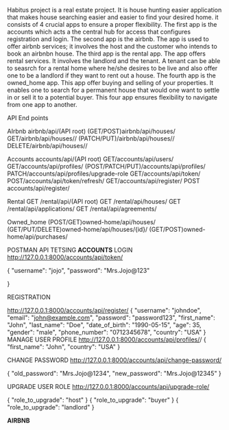Habitus project is a real estate project. It is house hunting easier application that makes house searching easier and easier to find your desired home.
it consists of 4 crucial apps to ensure a proper flexibility. The first app is the accounts which acts a the central hub for access that configures registration and login. The second app is the airbnb. The app is used to offer airbnb services; it involves the host and the customer who intends to book an airbnbn house. The third app is the rental app. The app offers rental services. It involves the landlord and the tenant. A tenant can be able to seasrch for a rental home where he/she desires to be live and also offer one to be a landlord if they want to rent out a house. The fourth app is the owned_home app. This app offer buying and selling of your properties. It enables one to search for a permanent house that would one want to settle in or sell it to a potential buyer. This four app ensures flexibility to navigate from one app to another.


API End points

AIrbnb
airbnb/api/(API root)
(GET/POST)airbnb/api/houses/
GET/airbnb/api/houses/<id>/
(PATCH/PUT)/airbnb/api/houses/<id>/
DELETE/airbnb/api/houses/<id>/

Accounts
accounts/api/(API root)
GET/accounts/api/users/
GET/accounts/api/profiles/
(POST/PATCH/PUT)/accounts/api/profiles/<id> 
PATCH/accounts/api/profiles/upgrade-role
GET/accounts/api/token/
POST/accounts/api/token/refresh/
GET/accounts/api/register/
POST accounts/api/register/

Rental
GET /rental/api/(API root)
GET /rental/api/houses/
GET /rental/api/applications/
GET /rental/api/agreements/

Owned_home
(POST/GET)owned-home/api/houses/
(GET/PUT/DELETE)owned-home/api/houses/{id}/
(GET/POST)owned-home/api/purchases/



POSTMAN API TETSING
**ACCOUNTS**
LOGIN
http://127.0.0.1:8000/accounts/api/token/

{
    "username": "jojo",
    "password": "Mrs.Jojo@123"

}

REGISTRATION

http://127.0.0.1:8000/accounts/api/register/
{
    "username": "johndoe",
    "email": "john@example.com",
    "password": "password123",
    "first_name": "John",
    "last_name": "Doe",
    "date_of_birth": "1990-05-15",
    "age": 35,
    "gender": "male",
    "phone_number": "0712345678",
    "country": "USA"
}
MANAGE USER PROFILE
http://127.0.0.1:8000/accounts/api/profiles/<id>/
{
    "first_name": "John",
    "country": "USA"
}

CHANGE PASSWORD
http://127.0.0.1:8000/accounts/api/change-password/

{
    "old_password": "Mrs.Jojo@1234",
    "new_password": "Mrs.Jojo@12345"
}

UPGRADE USER ROLE
http://127.0.0.1:8000/accounts/api/upgrade-role/

{
    "role_to_upgrade": "host"
}
{
    "role_to_upgrade": "buyer"
}
{
    "role_to_upgrade": "landlord"
}


**AIRBNB**

